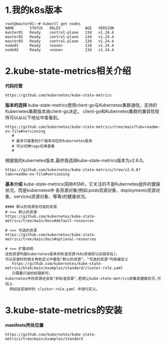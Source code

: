 # 1.我的k8s版本
```
root@master01:~# kubectl get nodes
NAME       STATUS   ROLES           AGE   VERSION
master01   Ready    control-plane   13d   v1.24.4
master02   Ready    control-plane   13d   v1.24.4
master03   Ready    control-plane   13d   v1.24.4
node01     Ready    <none>          13d   v1.24.4
node02     Ready    <none>          13d   v1.24.4
```

# 2.kube-state-metrics相关介绍
**代码托管**
```
https://github.com/kubernetes/kube-state-metrics
```

**版本的选择**
kube-state-metrics使用client-go与Kubernetes集群通信。支持的Kubernetes集群版本由client-go决定。
client-go和Kubernetes集群的兼容性矩阵可以从以下地址中查看到。
```
https://github.com/kubernetes/kube-state-metrics/tree/main?tab=readme-ov-file#versioning
   #
   # 最多只能看到5个版本对应的kubernetes版本
   # 可以切换tags后再查看
   # 
```
根据我的kubernetes版本,最终我选择kube-state-metrics版本为v2.6.0。
```
https://github.com/kubernetes/kube-state-metrics/tree/v2.6.0?tab=readme-ov-file#versioning
```

**基本介绍**
kube-state-metrics(简称KSM)，它关注的不是Kubernetes组件的健康状况，而是kubernetes中
各资源对象(例如:pods资源对象、deployments资源对象、services资源对象、等等)的健康状况。  
```
#### 默认的资源及可选的资源
# <== 默认的资源
https://github.com/kubernetes/kube-state-metrics/tree/main/docs#default-resources

# <== 可选的资源
https://github.com/kubernetes/kube-state-metrics/tree/main/docs#optional-resources

# <== 扩展说明
这些资源均是kubernetes版本的标准资源(k8s安装好以后就存在)。
可从安装时的相关角色定义中看到"默认的资源"、"可选的资源"均有被定义
   https://github.com/kubernetes/kube-state-metrics/blob/main/examples/standard/cluster-role.yaml
   只需要只读的权限即可。
kubernetes中的资源还会有"非标准资源",若想让kube-state-metrics收集其健康状况,可加上
  例如在安装时的 cluster-role.yaml 中进行定义。
```




# 3.kube-state-metrics的安装
**manifests所处位置**
```
https://github.com/kubernetes/kube-state-metrics/tree/main/examples/standard
```
